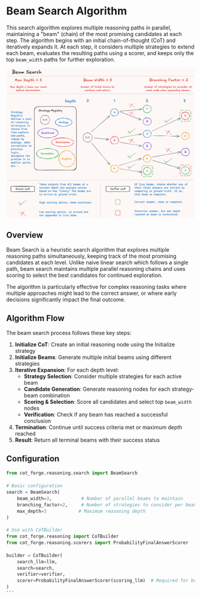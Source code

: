 # Beam Search Algorithm

This search algorithm explores multiple reasoning paths in parallel, maintaining a "beam" (chain) of the most promising candidates at each step. The algorithm begins with an initial chain-of-thought (CoT) and iteratively expands it. At each step, it considers multiple strategies to extend each beam, evaluates the resulting paths using a scorer, 
and keeps only the top `beam_width` paths for further exploration.

<p align = "center"><img src="../assets/beam_search_diagram.png" alt="Beam Search" width="1000"></p>

## Overview

Beam Search is a heuristic search algorithm that explores multiple reasoning paths simultaneously, keeping track of the most promising candidates at each level. Unlike naive linear search which follows a single path, beam search maintains multiple parallel reasoning chains and uses scoring to select the best candidates for continued exploration.

The algorithm is particularly effective for complex reasoning tasks where multiple approaches might lead to the correct answer, or where early decisions significantly impact the final outcome.

## Algorithm Flow

The beam search process follows these key steps:

1. **Initialize CoT**: Create an initial reasoning node using the Initialize strategy
2. **Initialize Beams**: Generate multiple initial beams using different strategies 
3. **Iterative Expansion**: For each depth level:
   - **Strategy Selection**: Consider multiple strategies for each active beam
   - **Candidate Generation**: Generate reasoning nodes for each strategy-beam combination
   - **Scoring & Selection**: Score all candidates and select top `beam_width` nodes
   - **Verification**: Check if any beam has reached a successful conclusion
4. **Termination**: Continue until success criteria met or maximum depth reached
5. **Result**: Return all terminal beams with their success status

## Configuration

````python
from cot_forge.reasoning.search import BeamSearch

# Basic configuration
search = BeamSearch(
    beam_width=3,           # Number of parallel beams to maintain
    branching_factor=2,     # Number of strategies to consider per beam
    max_depth=3            # Maximum reasoning depth
)

# Use with CoTBuilder
from cot_forge.reasoning import CoTBuilder
from cot_forge.reasoning.scorers import ProbabilityFinalAnswerScorer

builder = CoTBuilder(
    search_llm=llm,
    search=search,
    verifier=verifier,
    scorer=ProbabilityFinalAnswerScorer(scoring_llm)  # Required for beam search
)
```